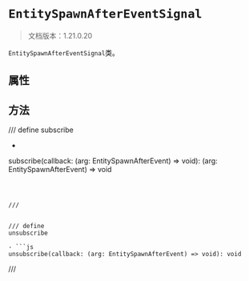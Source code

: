 # `EntitySpawnAfterEventSignal`

> 文档版本：1.21.0.20

`EntitySpawnAfterEventSignal`类。

## 属性

## 方法

/// define
subscribe

- ```js
subscribe(callback: (arg: EntitySpawnAfterEvent) => void): (arg: EntitySpawnAfterEvent) => void
```



///


/// define
unsubscribe

- ```js
unsubscribe(callback: (arg: EntitySpawnAfterEvent) => void): void
```



///

